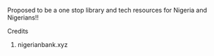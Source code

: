 Proposed to be a one stop library and tech resources for Nigeria and Nigerians!!

Credits
1. nigerianbank.xyz

